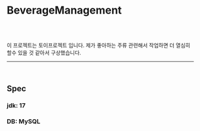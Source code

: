 # BeverageManagement
<br>
<br>

이 프로젝트는 토이프로젝트 입니다.
제가 좋아하는 주류 관련해서 작업하면 더 열심히 할수 있을 것 같아서 구상했습니다.
<br>
<hr>
<br>

## Spec
### jdk: 17
### DB: MySQL
